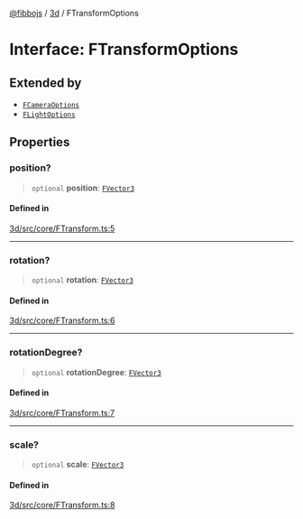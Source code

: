 [@fibbojs](/api/index) / [3d](/api/3d) / FTransformOptions

# Interface: FTransformOptions

## Extended by

- [`FCameraOptions`](FCameraOptions.md)
- [`FLightOptions`](FLightOptions.md)

## Properties

### position?

> `optional` **position**: [`FVector3`](FVector3.md)

#### Defined in

[3d/src/core/FTransform.ts:5](https://github.com/fibbojs/fibbo/blob/b496854a6f37e79caf42562bf7512dfda8184f7a/packages/3d/src/core/FTransform.ts#L5)

***

### rotation?

> `optional` **rotation**: [`FVector3`](FVector3.md)

#### Defined in

[3d/src/core/FTransform.ts:6](https://github.com/fibbojs/fibbo/blob/b496854a6f37e79caf42562bf7512dfda8184f7a/packages/3d/src/core/FTransform.ts#L6)

***

### rotationDegree?

> `optional` **rotationDegree**: [`FVector3`](FVector3.md)

#### Defined in

[3d/src/core/FTransform.ts:7](https://github.com/fibbojs/fibbo/blob/b496854a6f37e79caf42562bf7512dfda8184f7a/packages/3d/src/core/FTransform.ts#L7)

***

### scale?

> `optional` **scale**: [`FVector3`](FVector3.md)

#### Defined in

[3d/src/core/FTransform.ts:8](https://github.com/fibbojs/fibbo/blob/b496854a6f37e79caf42562bf7512dfda8184f7a/packages/3d/src/core/FTransform.ts#L8)
